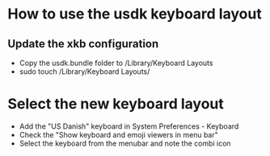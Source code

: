# How to use the usdk keyboard layout

## Update the xkb configuration

- Copy the usdk.bundle folder to /Library/Keyboard Layouts
- sudo touch /Library/Keyboard Layouts/

# Select the new keyboard layout

- Add the "US Danish" keyboard in System Preferences - Keyboard
- Check the "Show keyboard and emoji viewers in menu bar"
- Select the keyboard from the menubar and note the combi icon

